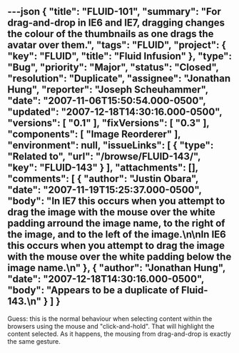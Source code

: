 ---json
{
  "title": "FLUID-101",
  "summary": "For drag-and-drop in IE6 and IE7, dragging changes the colour of the thumbnails as one drags the avatar over them.",
  "tags": "FLUID",
  "project": {
    "key": "FLUID",
    "title": "Fluid Infusion"
  },
  "type": "Bug",
  "priority": "Major",
  "status": "Closed",
  "resolution": "Duplicate",
  "assignee": "Jonathan Hung",
  "reporter": "Joseph Scheuhammer",
  "date": "2007-11-06T15:50:54.000-0500",
  "updated": "2007-12-18T14:30:16.000-0500",
  "versions": [
    "0.1"
  ],
  "fixVersions": [
    "0.3"
  ],
  "components": [
    "Image Reorderer"
  ],
  "environment": null,
  "issueLinks": [
    {
      "type": "Related to",
      "url": "/browse/FLUID-143/",
      "key": "FLUID-143"
    }
  ],
  "attachments": [],
  "comments": [
    {
      "author": "Justin Obara",
      "date": "2007-11-19T15:25:37.000-0500",
      "body": "In IE7 this occurs when you attempt to drag the image with the mouse over the white padding arround the image name, to the right of the image, and to the left of the image.\n\nIn IE6 this occurs when you attempt to drag the image with the mouse over the white padding below the image name.\n"
    },
    {
      "author": "Jonathan Hung",
      "date": "2007-12-18T14:30:16.000-0500",
      "body": "Appears to be a duplicate of Fluid-143.\n"
    }
  ]
}
---
Guess:  this is the normal behaviour when selecting content within the browsers using the mouse and "click-and-hold".  That will highlight the content selected.  As it happens, the mousing from drag-and-drop is exactly the same gesture.

        